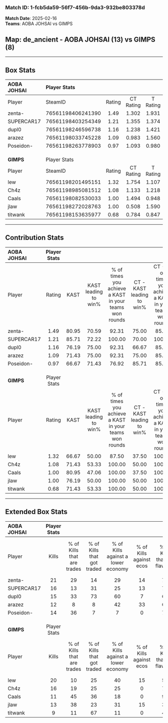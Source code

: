 ### Match ID: 1-fcb5da59-56f7-456b-9da3-932be803378d  
**Match Date**: 2025-02-16  
**Teams**: AOBA JOHSAI vs GIMPS  

## **Map**: de_ancient - AOBA JOHSAI (13) vs GIMPS (8)  
---  

## Box Stats  

| **AOBA JOHSAI** | Player Stats      |        |           |          |       |       |       |         |        |      |     |
| :- | :- | :-: | :-: | :-: | :-: | :-: | :-: | :-: | :-: | :-: | :-: |
| Player          | SteamID           | Rating | CT Rating | T Rating | KAST  |  ADR  | Kills | Assists | Deaths | K/D  | HS% |
| zenta-          | 76561198406241390 |  1.49  |   1.302   |  1.931   | 80.95 | 100.5 |  21   |    7    |   15   | 1.40 | 47  |
| SUPERCAR17      | 76561198403254349 |  1.21  |   1.355   |  1.374   | 85.71 | 69.3  |  16   |    5    |   15   | 1.07 | 56  |
| dupl0           | 76561198246596738 |  1.16  |   1.238   |  1.421   | 76.19 | 87.4  |  15   |    6    |   15   | 1.00 | 46  |
| arazez          | 76561198033745228 |  1.09  |   0.983   |  1.560   | 71.43 | 82.3  |  12   |    7    |   11   | 1.09 | 33  |
| Poseidon-       | 76561198263778903 |  0.97  |   1.093   |  0.980   | 66.67 | 56.5  |  14   |    4    |   14   | 1.00 | 64  |
|                 |                   |        |           |          |       |       |       |         |        |      |     |
|                 |                   |        |           |          |       |       |       |         |        |      |     |
|                 |                   |        |           |          |       |       |       |         |        |      |     |
| **GIMPS**       | Player Stats      |        |           |          |       |       |       |         |        |      |     |
| Player          | SteamID           | Rating | CT Rating | T Rating | KAST  |  ADR  | Kills | Assists | Deaths | K/D  | HS% |
| lew             | 76561198201495151 |  1.32  |   1.754   |  1.107   | 66.67 | 106.7 |  20   |    3    |   16   | 1.25 | 65  |
| Ch4z            | 76561198985081512 |  1.08  |   1.133   |  1.218   | 71.43 | 77.0  |  16   |    5    |   17   | 0.94 | 75  |
| Caals           | 76561198082530033 |  1.00  |   1.494   |  0.948   | 80.95 | 68.6  |  11   |    6    |   14   | 0.79 | 63  |
| jlaw            | 76561198272028763 |  1.00  |   0.508   |  1.590   | 76.19 | 68.1  |  13   |    2    |   15   | 0.87 | 61  |
| titwank         | 76561198153635977 |  0.68  |   0.784   |  0.847   | 71.43 | 46.1  |   9   |    3    |   17   | 0.53 | 22  |
---  

## Contribution Stats  

| **AOBA JOHSAI** | Player Stats |       |                      |                                                        |                           |                                                             |                          |                                                            |
| :- | :-: | :-: | :-: | :-: | :-: | :-: | :-: | :-: |
| Player          |    Rating    | KAST  | KAST leading to win% | % of times you achieve a KAST in your teams won rounds | CT - KAST leading to win% | CT - % of times you achieve a KAST in your teams won rounds | T - KAST leading to win% | T - % of times you achieve a KAST in your teams won rounds |
| zenta-          |     1.49     | 80.95 |        70.59         |                         92.31                          |           75.00           |                            85.71                            |          66.67           |                           100.00                           |
| SUPERCAR17      |     1.21     | 85.71 |        72.22         |                         100.00                         |           70.00           |                           100.00                            |          75.00           |                           100.00                           |
| dupl0           |     1.16     | 76.19 |        75.00         |                         92.31                          |           66.67           |                            85.71                            |          85.71           |                           100.00                           |
| arazez          |     1.09     | 71.43 |        75.00         |                         92.31                          |           75.00           |                            85.71                            |          75.00           |                           100.00                           |
| Poseidon-       |     0.97     | 66.67 |        71.43         |                         76.92                          |           85.71           |                            85.71                            |          57.14           |                           66.67                            |
|                 |              |       |                      |                                                        |                           |                                                             |                          |                                                            |
|                 |              |       |                      |                                                        |                           |                                                             |                          |                                                            |
|                 |              |       |                      |                                                        |                           |                                                             |                          |                                                            |
| **GIMPS**       | Player Stats |       |                      |                                                        |                           |                                                             |                          |                                                            |
| Player          |    Rating    | KAST  | KAST leading to win% | % of times you achieve a KAST in your teams won rounds | CT - KAST leading to win% | CT - % of times you achieve a KAST in your teams won rounds | T - KAST leading to win% | T - % of times you achieve a KAST in your teams won rounds |
| lew             |     1.32     | 66.67 |        50.00         |                         87.50                          |           37.50           |                           100.00                            |          66.67           |                           80.00                            |
| Ch4z            |     1.08     | 71.43 |        53.33         |                         100.00                         |           50.00           |                           100.00                            |          55.56           |                           100.00                           |
| Caals           |     1.00     | 80.95 |        47.06         |                         100.00                         |           37.50           |                           100.00                            |          55.56           |                           100.00                           |
| jlaw            |     1.00     | 76.19 |        50.00         |                         100.00                         |           50.00           |                           100.00                            |          50.00           |                           100.00                           |
| titwank         |     0.68     | 71.43 |        53.33         |                         100.00                         |           50.00           |                           100.00                            |          55.56           |                           100.00                           |
---  

## Extended Box Stats  

| **AOBA JOHSAI** | Player Stats |                            |                            |                                    |                         |                              |                                 |        |                             |                                     |                          |                               |                            |
| :- | :-: | :-: | :-: | :-: | :-: | :-: | :-: | :-: | :-: | :-: | :-: | :-: | :-: |
| Player          |    Kills     | % of Kills that are trades | % of Kills that got traded | % of Kills against a lower economy | % of Kills against ecos | % of Kills that are flawless | % of Kills that are close duels | Deaths | % of Deaths that get traded | % of Deaths against a lower economy | % of Deaths against ecos | % of Deaths that are flawless | % of Deaths that are close |
| zenta-          |      21      |             29             |             14             |                 29                 |           14            |              76              |                5                |   15   |             20              |                 27                  |            7             |              53               |             0              |
| SUPERCAR17      |      16      |             13             |             31             |                 25                 |           13            |              75              |                0                |   15   |             40              |                 20                  |            7             |              73               |             7              |
| dupl0           |      15      |             33             |             73             |                 60                 |            7            |              67              |                0                |   15   |             40              |                 20                  |            7             |              33               |             20             |
| arazez          |      12      |             8              |             8              |                 42                 |           33            |              67              |                0                |   11   |             36              |                 18                  |            0             |              45               |             9              |
| Poseidon-       |      14      |             36             |             7              |                 7                  |            0            |              71              |                0                |   14   |             21              |                 21                  |            7             |              79               |             7              |
|                 |              |                            |                            |                                    |                         |                              |                                 |        |                             |                                     |                          |                               |                            |
|                 |              |                            |                            |                                    |                         |                              |                                 |        |                             |                                     |                          |                               |                            |
|                 |              |                            |                            |                                    |                         |                              |                                 |        |                             |                                     |                          |                               |                            |
| **GIMPS**       | Player Stats |                            |                            |                                    |                         |                              |                                 |        |                             |                                     |                          |                               |                            |
| Player          |    Kills     | % of Kills that are trades | % of Kills that got traded | % of Kills against a lower economy | % of Kills against ecos | % of Kills that are flawless | % of Kills that are close duels | Deaths | % of Deaths that get traded | % of Deaths against a lower economy | % of Deaths against ecos | % of Deaths that are flawless | % of Deaths that are close |
| lew             |      20      |             10             |             25             |                 40                 |           15            |              50              |               10                |   16   |             13              |                  6                  |            0             |              75               |             0              |
| Ch4z            |      16      |             19             |             25             |                 25                 |            0            |              75              |               13                |   17   |             29              |                 12                  |            6             |              71               |             0              |
| Caals           |      11      |             45             |             36             |                 18                 |            0            |              91              |                0                |   14   |             29              |                  0                  |            0             |              57               |             7              |
| jlaw            |      13      |             38             |             23             |                 31                 |           15            |              38              |                8                |   15   |             33              |                  7                  |            7             |              87               |             0              |
| titwank         |      9       |             11             |             67             |                 11                 |            0            |              44              |               11                |   17   |             29              |                  6                  |            0             |              76               |             0              |
